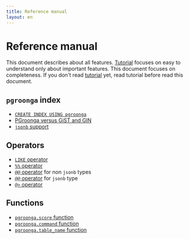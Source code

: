 ```yaml
---
title: Reference manual
layout: en
---
```


# Reference manual

This document describes about all features. [Tutorial](../tutorial/) focuses on easy to understand only about important features. This document focuses on completeness. If you don't read [tutorial](../tutorial/) yet, read tutorial before read this document.

## `pgroonga` index

  * [`CREATE INDEX USING pgroonga`](create-index-using-pgroonga.html)
  * [PGroonga versus GiST and GIN](pgroonga-versus-gist-and-gin.html)
  * [`jsonb` support](jsonb.html)

## Operators

  * [`LIKE` operator](operators/like.html)
  * [`%%` operator](operators/match.html)
  * [`@@` operator](operators/query.html) for non `jsonb` types
  * [`@@` operator](operators/jsonb-query.html) for `jsonb` type
  * [`@>` operator](operators/jsonb-contain.html)

## Functions

  * [`pgroonga.score` function](functions/pgroonga-score.html)
  * [`pgroonga.command` function](functions/pgroonga-command.html)
  * [`pgroonga.table_name` function](functions/pgroonga-table-name.html)

